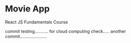 # Movie App

React JS Fundamentals Course

commit testing...........
for cloud computing check.....
another commit......................
